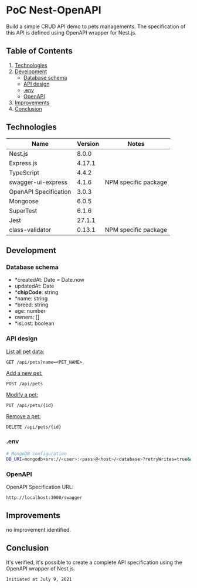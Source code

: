# PoC Nest-OpenAPI
Build a simple CRUD API demo to pets managements. The specification of this API is defined using OpenAPI wrapper for Nest.js.

## Table of Contents
1. [Technologies](#technologies)
2. [Development](#development)
    - [Database schema](#datase-schema)
    - [API design](#api-design)
    - [.env](#env)
    - [OpenAPI](#openapi)
3. [Improvements](#improvements)
4. [Conclusion](#conclusion)

<a name="technologies"></a>
## Technologies
| Name                        | Version     | Notes                                             |
|-----------------------------|-------------|---------------------------------------------------|
| Nest.js                     | 8.0.0       |                                                   |
| Express.js                  | 4.17.1      |                                                   |
| TypeScript                  | 4.4.2       |                                                   |
| swagger-ui-express          | 4.1.6       | NPM specific package                              |
| OpenAPI Specification       | 3.0.3       |                                                   |
| Mongoose                    | 6.0.5       |                                                   |   
| SuperTest                   | 6.1.6       |                                                   |
| Jest                        | 27.1.1      |                                                   |
| class-validator             | 0.13.1      | NPM specific package                              |

<a name="development"></a>
## Development

<a name="api-design"></a>
### **Database schema**

- *createdAt: Date = Date.now
- updatedAt: Date
- ***chipCode**: string
- *name: string
- *breed: string
- age: number
- owners: []
- *isLost: boolean

<a name="api-design"></a>
### **API design**
<u>List all pet data:</u>

```
GET /api/pets?name=<PET_NAME>
```

<u>Add a new pet:</u>

```
POST /api/pets
```

<u>Modify a pet:</u>

```
PUT /api/pets/{id}
```


<u>Remove a pet:</u>

```
DELETE /api/pets/{id}
```

<a name="env"></a>
### **.env**

```sh
# MongoDB configuration
DB_URI=mongodb+srv://<user>:<pass>@<host>/<database>?retryWrites=true&w=majority
```

<a name="openapi"></a>
### **OpenAPI**

OpenAPI Specification URL:

```
http://localhost:3000/swagger
```

<a name="improvements"></a>
## Improvements
no improvement identified.

<a name="conclusion"></a>
## Conclusion
It's verified, it's possible to create a complete API specification using the OpenAPI wrapper of Nest.js.


`Initiated at July 9, 2021`